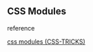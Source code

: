 ## CSS Modules

reference

[css modules (CSS-TRICKS)](#https://css-tricks.com/css-modules-part-1-need/)